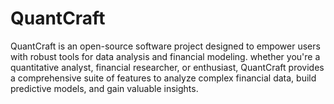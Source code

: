 # QuantCraft
QuantCraft is an open-source software project designed to empower users with robust tools for data analysis and financial modeling. whether you're a quantitative analyst, financial researcher,  or enthusiast, QuantCraft provides a comprehensive suite of features to analyze complex financial data, build predictive models, and gain valuable insights.

